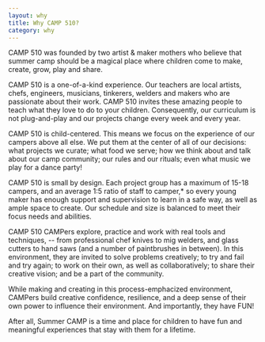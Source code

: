 ```yaml
---
layout: why
title: Why CAMP 510?
category: why
---
```


CAMP 510 was founded by two artist & maker mothers who believe that summer camp should be a magical place where children come to make, create, grow, play and share.

CAMP 510 is a one-of-a-kind experience. Our teachers are local artists, chefs, engineers, musicians, tinkerers, welders and makers who are passionate about their work. CAMP 510 invites these amazing people to teach what they love to do to your children. Consequently, our curriculum is not plug-and-play and our projects change every week and every year. 

CAMP 510 is child-centered. This means we focus on the experience of our campers above all else. We put them at the center of all of our decisions: what projects we curate; what food we serve; how we think about and talk about our camp community; our rules and our rituals; even what music we play for a dance party! 

CAMP 510 is small by design. Each project group has a maximum of 15-18 campers, and an average 1:5 ratio of staff to camper,* so every young maker has enough support and supervision to learn in a safe way, as well as ample space to create. Our schedule and size is balanced to meet their focus needs and abilities.

CAMP 510 CAMPers explore, practice and work with real tools and techniques, -- from professional chef knives to mig welders, and glass cutters to hand saws (and a number of paintbrushes in between). In this environment, they are invited to solve problems creatively; to try and fail and try again; to work on their own, as well as collaboratively; to share their creative vision; and be a part of the community.

While making and creating in this process-emphacized environment, CAMPers build creative confidence, resilience, and a deep sense of their own power to influence their environment. And importantly, they have FUN!

After all, Summer CAMP is a time and place for children to have fun and meaningful experiences that stay with them for a lifetime.
